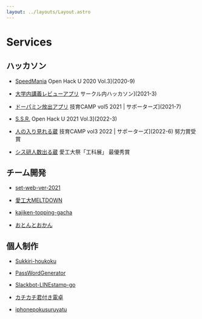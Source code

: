 ```yaml
---
layout: ../layouts/Layout.astro
---
```


# Services

## ハッカソン

- [SpeedMania](https://github.com/furukawaTakumi/Hack-U-vol3)
Open Hack U 2020 Vol.3](2020-9)

- [大学内講義レビューアプリ](https://github.com/furukawaTakumi/Hack-U-vol3)
 サークル内ハッカソン](2021-3)

- [ドーパミン放出アプリ](https://github.com/SystemEngineeringTeam/geekcamp-vol5)
 技育CAMP vol5 2021 | サポーターズ](2021-7)

- [S.S.R.](https://github.com/SystemEngineeringTeam/HackU-2021-vol3)
 Open Hack U 2021 Vol.3](2022-3)

- [人の入り見れる蔵](https://github.com/SystemEngineeringTeam/geekcamp-2022-vol3)
 技育CAMP vol3 2022 | サポーターズ](2022-6)  努力賞受賞

- [シス研人数出る蔵](https://github.com/SystemEngineeringTeam/koukaten2021)
  愛工大祭「工科展」 最優秀賞

## チーム開発

- [set-web-ver-2021](https://github.com/SystemEngineeringTeam/set-web-ver-2021)

- [愛工大MELTDOWN](https://github.com/usabilityTeam9/SMDGetTweet)

- [kajiken-topping-gacha](https://github.com/usabilityTeam9/kajiken_topping_gacha)

- [おとんとおかん](https://github.com/hihumikan/kitaQ-teamC)

## 個人制作

- [Sukkiri-houkoku](https://github.com/hihumikan/Sukkiri-houkoku)

- [PassWordGenerator](https://github.com/hihumikan/hihumikan.github.io)

- [Slackbot-LINEstamp-go](https://github.com/hihumikan/SlackBot_LINEStamp_Go)

- [カチカチ君付き電卓](https://github.com/hihumikan/KachiDen)

- [iphonepokusuruyatu](https://github.com/hihumikan/iphonepokusuruyatu)
